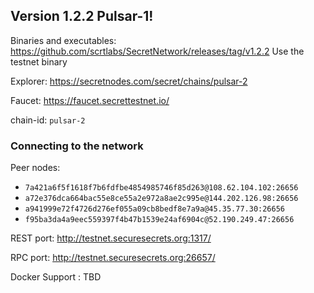 ## Version 1.2.2 Pulsar-1!

Binaries and executables: https://github.com/scrtlabs/SecretNetwork/releases/tag/v1.2.2
Use the testnet binary

Explorer: https://secretnodes.com/secret/chains/pulsar-2

Faucet: https://faucet.secrettestnet.io/

chain-id: `pulsar-2`

### Connecting to the network
Peer nodes:
- `7a421a6f5f1618f7b6fdfbe4854985746f85d263@108.62.104.102:26656`
- `a72e376dca664bac55e8ce55a2e972a8ae2c995e@144.202.126.98:26656`
- `a941999e72f4726d276ef055a09cb8bedf8e7a9a@45.35.77.30:26656`
- `f95ba3da4a9eec559397f4b47b1539e24af6904c@52.190.249.47:26656`

REST port: http://testnet.securesecrets.org:1317/

RPC port: http://testnet.securesecrets.org:26657/

Docker Support : TBD
